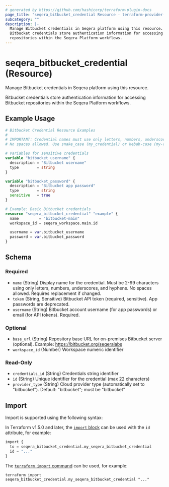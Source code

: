 ```yaml
---
# generated by https://github.com/hashicorp/terraform-plugin-docs
page_title: "seqera_bitbucket_credential Resource - terraform-provider-seqera"
subcategory: ""
description: |-
  Manage Bitbucket credentials in Seqera platform using this resource.
  Bitbucket credentials store authentication information for accessing Bitbucket
  repositories within the Seqera Platform workflows.
---
```


# seqera_bitbucket_credential (Resource)

Manage Bitbucket credentials in Seqera platform using this resource.

Bitbucket credentials store authentication information for accessing Bitbucket
repositories within the Seqera Platform workflows.

## Example Usage

```terraform
# Bitbucket Credential Resource Examples
#
# IMPORTANT: Credential names must use only letters, numbers, underscores, and hyphens.
# No spaces allowed. Use snake_case (my_credential) or kebab-case (my-credential).

# Variables for sensitive credentials
variable "bitbucket_username" {
  description = "Bitbucket username"
  type        = string
}

variable "bitbucket_password" {
  description = "Bitbucket app password"
  type        = string
  sensitive   = true
}

# Example: Basic Bitbucket credentials
resource "seqera_bitbucket_credential" "example" {
  name         = "bitbucket-main"
  workspace_id = seqera_workspace.main.id

  username = var.bitbucket_username
  password = var.bitbucket_password
}
```

<!-- schema generated by tfplugindocs -->
## Schema

### Required

- `name` (String) Display name for the credential. Must be 2-99 characters using only letters, numbers, underscores, and hyphens. No spaces allowed. Requires replacement if changed.
- `token` (String, Sensitive) Bitbucket API token (required, sensitive). App passwords are deprecated.
- `username` (String) Bitbucket account username (for app passwords) or email (for API tokens). Required.

### Optional

- `base_url` (String) Repository base URL for on-premises Bitbucket server (optional). Example: https://bitbucket.org/seqeralabs
- `workspace_id` (Number) Workspace numeric identifier

### Read-Only

- `credentials_id` (String) Credentials string identifier
- `id` (String) Unique identifier for the credential (max 22 characters)
- `provider_type` (String) Cloud provider type (automatically set to "bitbucket"). Default: "bitbucket"; must be "bitbucket"

## Import

Import is supported using the following syntax:

In Terraform v1.5.0 and later, the [`import` block](https://developer.hashicorp.com/terraform/language/import) can be used with the `id` attribute, for example:

```terraform
import {
  to = seqera_bitbucket_credential.my_seqera_bitbucket_credential
  id = "..."
}
```

The [`terraform import` command](https://developer.hashicorp.com/terraform/cli/commands/import) can be used, for example:

```shell
terraform import seqera_bitbucket_credential.my_seqera_bitbucket_credential "..."
```
